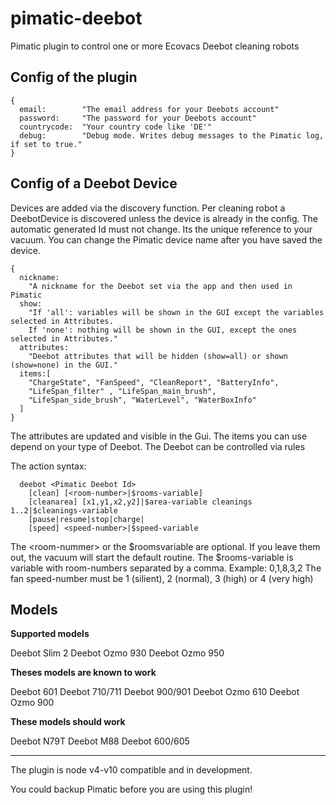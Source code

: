# pimatic-deebot
Pimatic plugin to control one or more Ecovacs Deebot cleaning robots

## Config of the plugin
```
{
  email:        "The email address for your Deebots account"
  password:     "The password for your Deebots account"
  countrycode:  "Your country code like 'DE'"
  debug:        "Debug mode. Writes debug messages to the Pimatic log, if set to true."
}
```

## Config of a Deebot Device

Devices are added via the discovery function. Per cleaning robot a DeebotDevice is discovered unless the device is already in the config.
The automatic generated Id must not change. Its the unique reference to your vacuum. You can change the Pimatic device name after you have saved the device.

```
{
  nickname:
    "A nickname for the Deebot set via the app and then used in Pimatic
  show:       
    "If 'all': variables will be shown in the GUI except the variables selected in Attributes.
    If 'none': nothing will be shown in the GUI, except the ones selected in Attributes."
  attributes:
    "Deebot attributes that will be hidden (show=all) or shown (show=none) in the GUI."
  items:[
    "ChargeState", "FanSpeed", "CleanReport", "BatteryInfo",
    "LifeSpan_filter" , "LifeSpan_main_brush",
    "LifeSpan_side_brush", "WaterLevel", "WaterBoxInfo"
  ]
}
```

The attributes are updated and visible in the Gui. The items you can use depend on your type of Deebot.
The Deebot can be controlled via rules

The action syntax:
```
  deebot <Pimatic Deebot Id>
    [clean] [<room-number>|$rooms-variable]
    [cleanarea] [x1,y1,x2,y2]|$area-variable cleanings 1..2|$cleanings-variable
    [pause|resume|stop|charge|
    [speed] <speed-number>|$speed-variable
```

The \<room-nummer> or the \$roomsvariable are optional. If you leave them out, the vacuum will start the default routine. The \$rooms-variable is variable with room-numbers separated by a comma. Example:  0,1,8,3,2
The fan speed-number must be 1 (silient), 2 (normal), 3 (high) or 4 (very high)

## Models
**Supported models**

Deebot Slim 2
Deebot Ozmo 930
Deebot Ozmo 950

**Theses models are known to work**

Deebot 601
Deebot 710/711
Deebot 900/901
Deebot Ozmo 610
Deebot Ozmo 900

**These models should work**

Deebot N79T
Deebot M88
Deebot 600/605

---
The plugin is node v4-v10 compatible and in development.

You could backup Pimatic before you are using this plugin!
